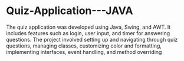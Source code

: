 # Quiz-Application---JAVA
The quiz application was developed using Java, Swing, and AWT. It includes features such as login, user input, and timer for answering questions. The project involved setting up and navigating through quiz questions, managing classes, customizing color and formatting, implementing interfaces, event handling, and method overriding

